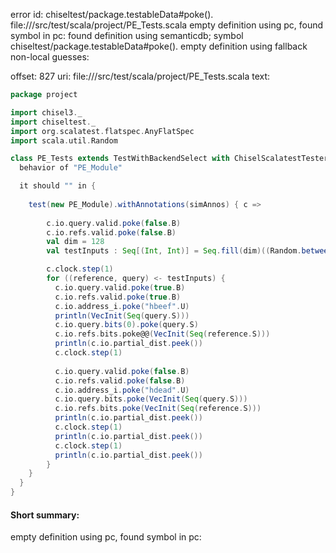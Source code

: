 error id: chiseltest/package.testableData#poke().
file://<WORKSPACE>/src/test/scala/project/PE_Tests.scala
empty definition using pc, found symbol in pc: 
found definition using semanticdb; symbol chiseltest/package.testableData#poke().
empty definition using fallback
non-local guesses:

offset: 827
uri: file://<WORKSPACE>/src/test/scala/project/PE_Tests.scala
text:
```scala
package project

import chisel3._
import chiseltest._
import org.scalatest.flatspec.AnyFlatSpec
import scala.util.Random

class PE_Tests extends TestWithBackendSelect with ChiselScalatestTester {
  behavior of "PE_Module"

  it should "" in {
    
    test(new PE_Module).withAnnotations(simAnnos) { c =>
      
        c.io.query.valid.poke(false.B)
        c.io.refs.valid.poke(false.B)
        val dim = 128
        val testInputs : Seq[(Int, Int)] = Seq.fill(dim)((Random.between(-10, 11), Random.between(-10, 11)))

        c.clock.step(1)
        for ((reference, query) <- testInputs) {
          c.io.query.valid.poke(true.B)
          c.io.refs.valid.poke(true.B)
          c.io.address_i.poke("hbeef".U)
          println(VecInit(Seq(query.S)))
          c.io.query.bits(0).poke(query.S)
          c.io.refs.bits.poke@@(VecInit(Seq(reference.S)))
          println(c.io.partial_dist.peek())
          c.clock.step(1)
          
          c.io.query.valid.poke(false.B)
          c.io.refs.valid.poke(false.B)
          c.io.address_i.poke("hdead".U)
          c.io.query.bits.poke(VecInit(Seq(query.S)))
          c.io.refs.bits.poke(VecInit(Seq(reference.S)))
          println(c.io.partial_dist.peek())
          c.clock.step(1)
          println(c.io.partial_dist.peek())
          c.clock.step(1)
          println(c.io.partial_dist.peek())
        }
    }
  }
}

```


#### Short summary: 

empty definition using pc, found symbol in pc: 